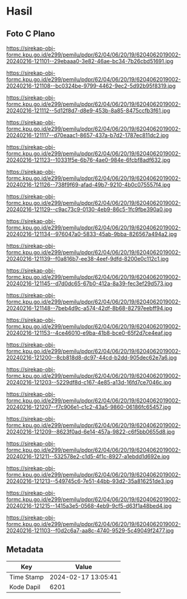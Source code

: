 # Hasil

## Foto C Plano

https://sirekap-obj-formc.kpu.go.id/e299/pemilu/pdpr/62/04/06/20/19/6204062019002-20240216-121101--29ebaaa0-3e82-46ae-bc34-7b26cbd51691.jpg

https://sirekap-obj-formc.kpu.go.id/e299/pemilu/pdpr/62/04/06/20/19/6204062019002-20240216-121108--bc0324be-9799-4462-9ec2-5d92b95f8319.jpg

https://sirekap-obj-formc.kpu.go.id/e299/pemilu/pdpr/62/04/06/20/19/6204062019002-20240216-121112--5d12f8d7-d8e9-453b-8a85-8475ccfb3f61.jpg

https://sirekap-obj-formc.kpu.go.id/e299/pemilu/pdpr/62/04/06/20/19/6204062019002-20240216-121117--d70eaac1-8657-437a-b7d2-1787ec811dc2.jpg

https://sirekap-obj-formc.kpu.go.id/e299/pemilu/pdpr/62/04/06/20/19/6204062019002-20240216-121123--10331f5e-6b76-4ae0-984e-6fcbf8adf632.jpg

https://sirekap-obj-formc.kpu.go.id/e299/pemilu/pdpr/62/04/06/20/19/6204062019002-20240216-121126--738f9f69-afad-49b7-9210-4b0c075557f4.jpg

https://sirekap-obj-formc.kpu.go.id/e299/pemilu/pdpr/62/04/06/20/19/6204062019002-20240216-121129--c9ac73c9-0130-4eb9-86c5-1fc9fbe390a0.jpg

https://sirekap-obj-formc.kpu.go.id/e299/pemilu/pdpr/62/04/06/20/19/6204062019002-20240216-121134--976047a0-5833-45ab-9bba-826567a494a2.jpg

https://sirekap-obj-formc.kpu.go.id/e299/pemilu/pdpr/62/04/06/20/19/6204062019002-20240216-121139--f0a816b7-ee38-4eef-9dfd-8200e0c112c1.jpg

https://sirekap-obj-formc.kpu.go.id/e299/pemilu/pdpr/62/04/06/20/19/6204062019002-20240216-121145--d7d0dc65-67b0-412a-8a39-fec3ef29d573.jpg

https://sirekap-obj-formc.kpu.go.id/e299/pemilu/pdpr/62/04/06/20/19/6204062019002-20240216-121148--7beb4d9c-a574-42df-8b68-82797eebff94.jpg

https://sirekap-obj-formc.kpu.go.id/e299/pemilu/pdpr/62/04/06/20/19/6204062019002-20240216-121153--4ce46010-e9ba-41b8-bce0-65f2d7ce4eaf.jpg

https://sirekap-obj-formc.kpu.go.id/e299/pemilu/pdpr/62/04/06/20/19/6204062019002-20240216-121200--8cb818d8-dc97-44cd-b2dd-905dec62e7a6.jpg

https://sirekap-obj-formc.kpu.go.id/e299/pemilu/pdpr/62/04/06/20/19/6204062019002-20240216-121203--5229df8d-c167-4e85-a13d-16fd7ce7046c.jpg

https://sirekap-obj-formc.kpu.go.id/e299/pemilu/pdpr/62/04/06/20/19/6204062019002-20240216-121207--f7c906e1-c1c2-43a5-9860-06186fc65457.jpg

https://sirekap-obj-formc.kpu.go.id/e299/pemilu/pdpr/62/04/06/20/19/6204062019002-20240216-121209--8623f0ad-6e14-457a-9822-c6f5bb0655d8.jpg

https://sirekap-obj-formc.kpu.go.id/e299/pemilu/pdpr/62/04/06/20/19/6204062019002-20240216-121211--532578e2-c1d5-4f1c-8927-a1ebdd1d692e.jpg

https://sirekap-obj-formc.kpu.go.id/e299/pemilu/pdpr/62/04/06/20/19/6204062019002-20240216-121213--549745c6-7e51-44bb-93d2-35a816251de3.jpg

https://sirekap-obj-formc.kpu.go.id/e299/pemilu/pdpr/62/04/06/20/19/6204062019002-20240216-121215--1415a3e5-0568-4eb9-9cf5-d63f1a48bed4.jpg

https://sirekap-obj-formc.kpu.go.id/e299/pemilu/pdpr/62/04/06/20/19/6204062019002-20240216-121103--f0d2c6a7-aa8c-4740-9529-5c49049f2477.jpg


## Metadata

| Key        | Value               |
| ---------- | ------------------- |
| Time Stamp | 2024-02-17 13:05:41 |
| Kode Dapil | 6201                |




